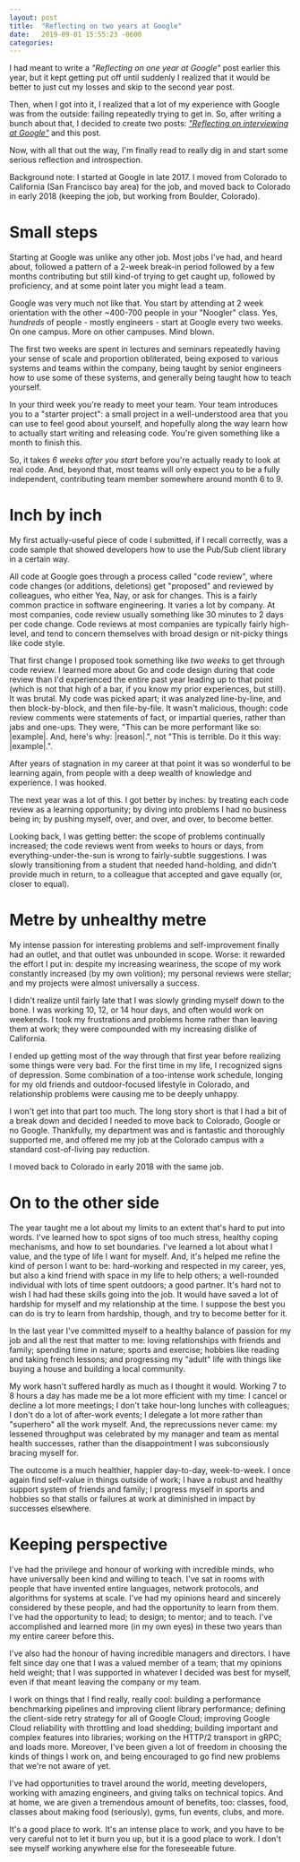 ```yaml
---
layout: post
title:  "Reflecting on two years at Google"
date:   2019-09-01 15:55:23 -0600
categories: 
---
```


I had meant to write a _"Reflecting on one year at Google"_ post earlier this
year, but it kept getting put off until suddenly I realized that it would be
better to just cut my losses and skip to the second year post.

Then, when I got into it, I realized that a lot of my experience with Google
was from the outside: failing repeatedly trying to get in. So, after writing a
bunch about that, I decided to create two posts: _["Reflecting on interviewing
at Google"](/2019/09/01/reflecting-on-interviewing-at-google)_ and this post.

Now, with all that out the way, I'm finally read to really dig in and start some
serious reflection and introspection.

Background note: I started at Google in late 2017. I moved from Colorado to
California (San Francisco bay area) for the job, and moved back to Colorado
in early 2018 (keeping the job, but working from Boulder, Colorado).

# Small steps

Starting at Google was unlike any other job. Most jobs I've had, and heard
about, followed a pattern of a 2-week break-in period followed by a few
months contributing but still kind-of trying to get caught up, followed by
proficiency, and at some point later you might lead a team.

Google was very much not like that. You start by attending at 2 week
orientation with the other ~400-700 people in your "Noogler" class. Yes,
_hundreds_ of people - mostly engineers - start at Google every two weeks.
On one campus. More on other campuses. Mind blown.

The first two weeks are spent in lectures and seminars repeatedly having your
sense of scale and proportion obliterated, being exposed to various systems and teams
within the company, being taught by senior engineers how to use some of these
systems, and generally being taught how to teach yourself.

In your third week you're ready to meet your team. Your team introduces you to
a "starter project": a small project in a well-understood area that you can use
to feel good about yourself, and hopefully along the way learn how to actually
start writing and releasing code. You're given something like a month to finish
this.

So, it takes _6 weeks after you start_ before you're actually ready to look at
real code. And, beyond that, most teams will only expect you to be a
fully independent, contributing team member somewhere around month 6 to 9.

# Inch by inch

My first actually-useful piece of code I submitted, if I recall correctly, was
a code sample that showed developers how to use the Pub/Sub client library in
a certain way.

All code at Google goes through a process called "code review", where code
changes (or additions, deletions) get "proposed" and reviewed by colleagues,
who either Yea, Nay, or ask for changes. This is a fairly common practice in
software engineering. It varies a lot by company. At most companies, code review
usually something like 30 minutes to 2 days per code change. Code reviews at
most companies are typically fairly high-level, and tend to concern themselves
with broad design or nit-picky things like code style.

That first change I proposed took something like _two weeks_ to get through
code review. I learned more about Go and code design during that code review
than I'd experienced the entire past year leading up to that point (which is
not that high of a bar, if you know my prior experiences, but still). It was
brutal. My code was picked apart; it was analyzed line-by-line, and then
block-by-block, and then file-by-file. It wasn't malicious, though: code review
comments were statements of fact, or impartial queries, rather than jabs and
one-ups. They were, "This can be more performant like so: |example|. And,
here's why: |reason|.", not "This is terrible. Do it this way: |example|.".

After years of stagnation in my career at that point it was so wonderful to
be learning again, from people with a deep wealth of knowledge and
experience. I was hooked.

The next year was a lot of this. I got better by inches: by treating each code
review as a learning opportunity; by diving into problems I had no business
being in; by pushing myself, over, and over, and over, to become better.

Looking back, I was getting better: the scope of problems continually increased;
the code reviews went from weeks to hours or days, from everything-under-the-sun
is wrong to fairly-subtle suggestions. I was slowly transitioning from a student
that needed hand-holding, and didn't provide much in return, to a colleague that
accepted and gave equally (or, closer to equal).

# Metre by unhealthy metre

My intense passion for interesting problems and self-improvement finally had an
outlet, and that outlet was unbounded in scope. Worse: it rewarded the effort
I put in: despite my increasing weariness, the scope of my work constantly
increased (by my own volition); my personal reviews were stellar; and my
projects were almost universally a success.

I didn't realize until fairly late that I was slowly grinding myself down to the
bone. I was working 10, 12, or 14 hour days, and often would work on weekends.
I took my frustrations and problems home rather than leaving them at work; they
were compounded with my increasing dislike of California.

I ended up getting most of the way through that first year before realizing some
things were very bad. For the first time in my life, I recognized signs of
depression. Some combination of a too-intense work schedule, longing for my
old friends and outdoor-focused lifestyle in Colorado, and relationship problems
were causing me to be deeply unhappy.

I won't get into that part too much. The long story short is that I had a bit of
a break down and decided I needed to move back to Colorado, Google or no Google.
Thankfully, my department was and is fantastic and thoroughly supported me, and
offered me my job at the Colorado campus with a standard cost-of-living pay reduction.

I moved back to Colorado in early 2018 with the same job.

# On to the other side

The year taught me a lot about my limits to an extent that's hard to put into
words. I've learned how to spot signs of too much stress, healthy coping
mechanisms, and how to set boundaries. I've learned a lot about what I value,
and the type of life I want for myself. And, it's helped me refine the kind of
person I want to be: hard-working and respected in my career, yes, but also a kind
friend with space in my life to help others; a well-rounded individual with lots
of time spent outdoors; a good partner. It's hard not to wish I had had these
skills going into the job. It would have saved a lot of hardship for myself and
my relationship at the time. I suppose the best you can do is try to learn from
hardship, though, and try to become better for it.

In the last year I've committed myself to a healthy balance of passion for my
job and all the rest that matter to me: loving relationships with friends and
family; spending time in nature; sports and exercise; hobbies like reading and
taking french lessons; and progressing my "adult" life with things like buying
a house and building a local community.

My work hasn't suffered hardly as much as I thought it would. Working 7 to
8 hours a day has made me be a lot more efficient with my time: I cancel or
decline a lot more meetings; I don't take hour-long lunches with colleagues;
I don't do a lot of after-work events; I delegate a lot more rather than
"superhero" all the work myself. And, the reprecussions never came: my lessened
throughput was celebrated by my manager and team as mental health successes,
rather than the disappointment I was subconsiously bracing myself for.

The outcome is a much healthier, happier day-to-day, week-to-week. I once
again find self-value in things outside of work; I have a robust and healthy
support system of friends and family; I progress myself in sports and hobbies
so that stalls or failures at work at diminished in impact by successes
elsewhere.

# Keeping perspective

I've had the privilege and honour of working with incredible minds, who have
universally been kind and willing to teach. I've sat in rooms with people that
have invented entire languages, network protocols, and algorithms for systems
at scale. I've had my opinions heard and sincerely considered by these people,
and had the opportunity to learn from them. I've had the opportunity to lead;
to design; to mentor; and to teach. I've accomplished and learned more (in my
own eyes) in these two years than my entire career before this.

I've also had the honour of having incredible managers and directors. I have
felt since day one that I was a valued member of a team; that my opinions held
weight; that I was supported in whatever I decided was best for myself, even if
that meant leaving the company or my team.

I work on things that I find really, really cool: building a performance
benchmarking pipelines and improving client library performance; defining the
client-side retry strategy for all of Google Cloud; improving Google Cloud
reliability with throttling and load shedding; building important and complex
features into libraries; working on the HTTP/2 transport in gRPC; and loads
more. Moreover, I've been given a lot of freedom in choosing the kinds of things
I work on, and being encouraged to go find new problems that we're not aware of
yet.

I've had opportunities to travel around the world, meeting developers, working
with amazing engineers, and giving talks on technical topics. And at home, we
are given a tremendous amount of benefits, too: classes, food,
classes about making food (seriously), gyms, fun events, clubs, and more.

It's a good place to work. It's an intense place to work, and you have to be
very careful not to let it burn you up, but it is a good place to work. I
don't see myself working anywhere else for the foreseeable future.
